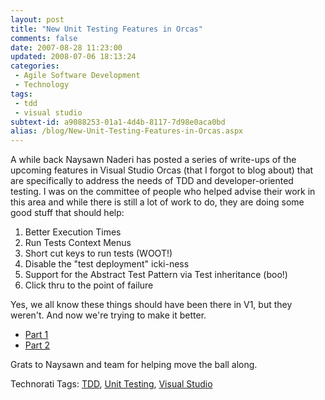 ```yaml
---
layout: post
title: "New Unit Testing Features in Orcas"
comments: false
date: 2007-08-28 11:23:00
updated: 2008-07-06 18:13:24
categories:
 - Agile Software Development
 - Technology
tags:
 - tdd
 - visual studio
subtext-id: a9088253-01a1-4d4b-8117-7d98e0aca0bd
alias: /blog/New-Unit-Testing-Features-in-Orcas.aspx
---
```



A while back Naysawn Naderi has posted a series of write-ups of the upcoming features in Visual Studio Orcas (that I forgot to blog about) that are specifically to address the needs of TDD and developer-oriented testing. I was on the committee of people who helped advise their work in this area and while there is still a lot of work to do, they are doing some good stuff that should help: 

  1. Better Execution Times
  2. Run Tests Context Menus
  3. Short cut keys to run tests (WOOT!)
  4. Disable the "test deployment" icki-ness
  5. Support for the Abstract Test Pattern via Test inheritance (boo!)
  6. Click thru to the point of failure

Yes, we all know these things should have been there in V1, but they weren't. And now we're trying to make it better. 

  * [Part 1](http://blogs.msdn.com/nnaderi/archive/2007/05/11/new-unit-testing-features-in-orcas-part-1.aspx)
  * [Part 2](http://blogs.msdn.com/nnaderi/archive/2007/05/14/new-unit-testing-features-in-orcas-part-2.aspx)

Grats to Naysawn and team for helping move the ball along. 

Technorati Tags: [TDD](http://technorati.com/tags/TDD), [Unit Testing](http://technorati.com/tags/Unit%20Testing), [Visual Studio](http://technorati.com/tags/Visual%20Studio)
